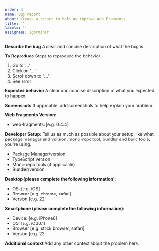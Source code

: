 ```yaml
---
order: 4
name: Bug report
about: Create a report to help us improve Web Fragments
title: ''
labels: ''
assignees: igorminar
---
```


**Describe the bug**
A clear and concise description of what the bug is.

**To Reproduce**
Steps to reproduce the behavior:

1. Go to '...'
2. Click on '....'
3. Scroll down to '....'
4. See error

**Expected behavior**
A clear and concise description of what you expected to happen.

**Screenshots**
If applicable, add screenshots to help explain your problem.

**Web Fragments Version:**

- web-fragments: [e.g. 0.4.4]

**Developer Setup:**
Tell us as much as possible about your setup, like what package manager and version, mono-repo tool, bundler and build tools, you're using.

- Package Manager/version
- TypeScript version
- Mono-repo tools (if applicable)
- Bundler/version

**Desktop (please complete the following information):**

- OS: [e.g. iOS]
- Browser [e.g. chrome, safari]
- Version [e.g. 22]

**Smartphone (please complete the following information):**

- Device: [e.g. iPhone6]
- OS: [e.g. iOS8.1]
- Browser [e.g. stock browser, safari]
- Version [e.g. 22]

**Additional context**
Add any other context about the problem here.
